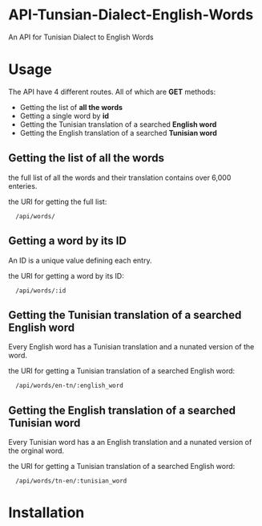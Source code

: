 # API-Tunsian-Dialect-English-Words

An API for Tunisian Dialect to English Words

# Usage

The API have 4 different routes. All of which are <b>GET</b> methods:
* Getting the list of <b>all the words</b>
* Getting a single word by <b>id</b>
* Getting the Tunisian translation of a searched <b>English word</b>
* Getting the English translation of a searched <b>Tunisian word</b>

## Getting the list of all the words

the full list of all the words and their translation contains over 6,000 enteries.

the URI for getting the full list:

```
  /api/words/
```
  
## Getting a word by its ID

An ID is a unique value defining each entry.

the URI for getting a word by its ID:

```
  /api/words/:id
```


## Getting the Tunisian translation of a searched English word
Every English word has a Tunisian translation and a nunated version of the word.

the URI for getting a Tunisian translation of a searched English word:

```
  /api/words/en-tn/:english_word
```

## Getting the English translation of a searched Tunisian word
Every Tunisian word has a an English translation and a nunated version of the orginal word.

the URI for getting a Tunisian translation of a searched English word:

```
  /api/words/tn-en/:tunisian_word
```
  
  

# Installation

